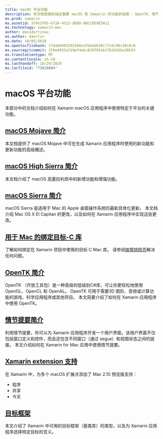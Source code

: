 ```yaml
---
title: macOS 平台功能
description: 本文档链接到描述重要 macOS 和 Xamarin 的功能的指南： OpenTK、情节提要、扩展等。
ms.prod: xamarin
ms.assetid: 37451F65-672A-4512-8DDD-06CCDE9E5A12
ms.technology: xamarin-mac
author: davidortinau
ms.author: daortin
ms.date: 10/05/2018
ms.openlocfilehash: 174ab8493203268cefb6eb638c77c6c96c38c0c0
ms.sourcegitcommit: 2fbe4932a319af4ebc829f65eb1fb1816ba305d3
ms.translationtype: MT
ms.contentlocale: zh-CN
ms.lasthandoff: 10/29/2019
ms.locfileid: "73029884"
---
```

# <a name="macos-platform-features"></a>macOS 平台功能

本部分中的文档介绍如何在 Xamarin macOS 应用程序中使用特定于平台的关键功能。

## <a name="introduction-to-macos-mojavemacplatformintroduction-to-macos-mojaveindexmd"></a>[macOS Mojave 简介](~/mac/platform/introduction-to-macos-mojave/index.md)

本文档提供了 macOS Mojave 中可在生成 Xamarin 应用程序时使用的新功能和更新功能的高级概述。

## <a name="introduction-to-macos-high-sierramacplatformintroduction-to-macos-high-sierraindexmd"></a>[macOS High Sierra 简介](~/mac/platform/introduction-to-macos-high-sierra/index.md)

本文档介绍了 macOS 高塞拉利昂中的新增功能和增强功能。

## <a name="introduction-to-macos-sierramacplatformintroduction-to-macos-sierraindexmd"></a>[macOS Sierra 简介](~/mac/platform/introduction-to-macos-sierra/index.md)

macOS Sierra 是适用于 Mac 的 Apple 桌面操作系统的最新具体化更新。 本文档介绍 Mac OS X El Capitan 的更改，以及如何在 Xamarin 应用程序中实现这些更改。

## <a name="binding-objective-c-libraries-for-macbindingmd"></a>[用于 Mac 的绑定目标-C 库](binding.md)

了解如何绑定在 Xamarin 项目中使用的目标 C Mac 库。
请参阅[故障排除页](~/cross-platform/macios/binding/troubleshooting.md)解决任何问题。

## <a name="introduction-to-opentkmacplatformopentkmd"></a>[OpenTK 简介](~/mac/platform/opentk.md)

OpenTK （开放工具包）是一种高级的低级别C#库，可让你更轻松地使用 OpenGL、OpenCL 和 OpenAL。 OpenTK 可用于需要3D 图形、音频或计算功能的游戏、科学应用程序或其他项目。 本文简要介绍了如何在 Xamarin 应用程序中使用 OpenTK。

## <a name="introduction-to-storyboardsmacplatformstoryboardsindexmd"></a>[情节提要简介](~/mac/platform/storyboards/index.md)

利用情节提要，你可以为 Xamarin 应用程序开发一个用户界面，该用户界面不仅包括窗口定义和控件，而且还包含不同窗口（通过 segue）和视图状态之间的链接。 本文介绍如何在 Xamarin for Mac 应用中使用情节提要。

## <a name="xamarinmac-extension-supportmacplatformextensionsmd"></a>[Xamarin extension 支持](~/mac/platform/extensions.md)

在 Xamarin 中，为多个 macOS 扩展点添加了 Mac 2.10 预览版支持：

- 程序
- 共享
- 今天

## <a name="target-frameworksmacplatformtarget-frameworkmd"></a>[目标框架](~/mac/platform/target-framework.md)

本文介绍了 Xamarin 中可用的目标框架（基类库）的类型，以及为 Xamarin 应用程序选择特定目标的含义。
